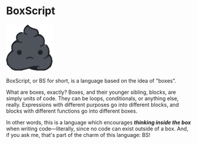 # BoxScript

![logo](./logo.png)

BoxScript, or BS for short, is a language based on the idea of "boxes".

What are boxes, exactly? Boxes, and their younger sibling, blocks, are simply units of code. They can be loops, conditionals, or anything else, really. Expressions with different purposes go into different blocks, and blocks with different functions go into different boxes.

In other words, this is a language which encourages ***thinking inside the box*** when writing code—literally, since no code can exist outside of a box. And, if you ask me, that's part of the charm of this language: BS!

